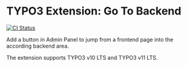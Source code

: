 # TYPO3 Extension: Go To Backend

[![CI Status](https://github.com/brotkrueml/typo3-gotobackend/workflows/CI/badge.svg?branch=master)](https://github.com/brotkrueml/typo3-gotobackend/actions?query=workflow%3ACI)

Add a button in Admin Panel to jump from a frontend page into the according backend area.

The extension supports TYPO3 v10 LTS and TYPO3 v11 LTS.

<!--
[Documentation](https://docs.typo3.org/p/brotkrueml/typo3-gotobackend/master/en-us/) |
[Translation](https://crowdin.com/project/typo3-extension-gotobackend) |
[Changelog](https://github.com/brotkrueml/typo3-gotobackend/blob/master/CHANGELOG.md)
[Extension in TER](https://extensions.typo3.org/extension/gotobackend/)
-->
